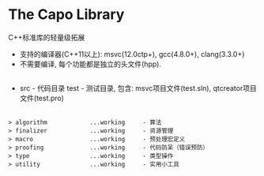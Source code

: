 #  The Capo Library

C++标准库的轻量级拓展

* 支持的编译器(C++11以上): msvc(12.0ctp+), gcc(4.8.0+), clang(3.3.0+)
* 不需要编译, 每个功能都是独立的头文件(hpp).

##

* src  - 代码目录
  test - 测试目录, 包含: msvc项目文件(test.sln), qtcreator项目文件(test.pro)

##

    > algorithm            ...working     - 算法
    > finalizer            ...working     - 资源管理
    > macro                ...working     - 预处理宏定义
    > proofing             ...working     - 代码防呆（错误预防）
    > type                 ...working     - 类型操作
    > utility              ...working     - 实用小工具